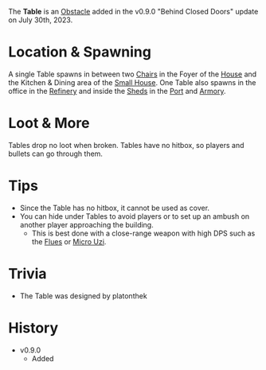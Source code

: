 The **Table** is an [Obstacle](/obstacles) added in the v0.9.0 "Behind Closed Doors" update on July 30th, 2023.

# Location & Spawning

A single Table spawns in between two [Chairs](/obstacles/chair) in the Foyer of the [House](/buildings/house) and the Kitchen & Dining area of the [Small House](/buildings/small_house). One Table also spawns in the office in the [Refinery](/buildings/refinery) and inside the [Sheds](/buildings/port_shed) in the [Port](/buildings/port) and [Armory](/buildings/armory).

# Loot & More

Tables drop no loot when broken. Tables have no hitbox, so players and bullets can go through them.

# Tips

- Since the Table has no hitbox, it cannot be used as cover.
- You can hide under Tables to avoid players or to set up an ambush on another player approaching the building.
  - This is best done with a close-range weapon with high DPS such as the [Flues](/weapons/guns/flues) or [Micro Uzi](/weapons/guns/micro_uzi).

# Trivia

- The Table was designed by platonthek

# History

- v0.9.0
  - Added
